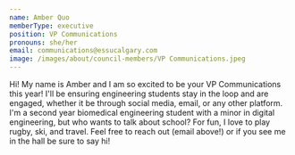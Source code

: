 ```yaml
---
name: Amber Quo
memberType: executive
position: VP Communications
pronouns: she/her
email: communications@essucalgary.com
image: /images/about/council-members/VP Communications.jpeg
---
```


Hi! My name is Amber and I am so excited to be your VP Communications this year! I'll be ensuring engineering students stay in the loop and are engaged, whether it be through social media, email, or any other platform. I'm a second year biomedical engineering student with a minor in digital engineering, but who wants to talk about school? For fun, I love to play rugby, ski, and travel. Feel free to reach out (email above!) or if you see me in the hall be sure to say hi!
